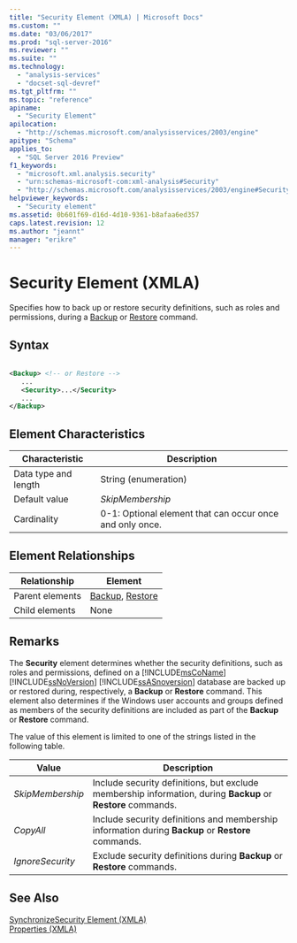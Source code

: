 ```yaml
---
title: "Security Element (XMLA) | Microsoft Docs"
ms.custom: ""
ms.date: "03/06/2017"
ms.prod: "sql-server-2016"
ms.reviewer: ""
ms.suite: ""
ms.technology: 
  - "analysis-services"
  - "docset-sql-devref"
ms.tgt_pltfrm: ""
ms.topic: "reference"
apiname: 
  - "Security Element"
apilocation: 
  - "http://schemas.microsoft.com/analysisservices/2003/engine"
apitype: "Schema"
applies_to: 
  - "SQL Server 2016 Preview"
f1_keywords: 
  - "microsoft.xml.analysis.security"
  - "urn:schemas-microsoft-com:xml-analysis#Security"
  - "http://schemas.microsoft.com/analysisservices/2003/engine#Security"
helpviewer_keywords: 
  - "Security element"
ms.assetid: 0b601f69-d16d-4d10-9361-b8afaa6ed357
caps.latest.revision: 12
ms.author: "jeannt"
manager: "erikre"
---
```

# Security Element (XMLA)
  Specifies how to back up or restore security definitions, such as roles and permissions, during a [Backup](../../../analysis-services/xmla/xml-elements-commands/backup-element-xmla.md) or [Restore](../../../analysis-services/xmla/xml-elements-commands/restore-element-xmla.md) command.  
  
## Syntax  
  
```xml  
  
<Backup> <!-- or Restore -->  
   ...  
   <Security>...</Security>  
   ...  
</Backup>  
```  
  
## Element Characteristics  
  
|Characteristic|Description|  
|--------------------|-----------------|  
|Data type and length|String (enumeration)|  
|Default value|*SkipMembership*|  
|Cardinality|0-1: Optional element that can occur once and only once.|  
  
## Element Relationships  
  
|Relationship|Element|  
|------------------|-------------|  
|Parent elements|[Backup](../../../analysis-services/xmla/xml-elements-commands/backup-element-xmla.md), [Restore](../../../analysis-services/xmla/xml-elements-commands/restore-element-xmla.md)|  
|Child elements|None|  
  
## Remarks  
 The **Security** element determines whether the security definitions, such as roles and permissions, defined on a [!INCLUDE[msCoName](../../../a9notintoc/includes/msconame-md.md)] [!INCLUDE[ssNoVersion](../../../a9notintoc/includes/ssnoversion-md.md)] [!INCLUDE[ssASnoversion](../../../a9notintoc/includes/ssasnoversion-md.md)] database are backed up or restored during, respectively, a **Backup** or **Restore** command. This element also determines if the Windows user accounts and groups defined as members of the security definitions are included as part of the **Backup** or **Restore** command.  
  
 The value of this element is limited to one of the strings listed in the following table.  
  
|Value|Description|  
|-----------|-----------------|  
|*SkipMembership*|Include security definitions, but exclude membership information, during **Backup** or **Restore** commands.|  
|*CopyAll*|Include security definitions and membership information during **Backup** or **Restore** commands.|  
|*IgnoreSecurity*|Exclude security definitions during **Backup** or **Restore** commands.|  
  
## See Also  
 [SynchronizeSecurity Element &#40;XMLA&#41;](../../../analysis-services/xmla/xml-elements-properties/synchronizesecurity-element-xmla.md)   
 [Properties &#40;XMLA&#41;](../../../analysis-services/xmla/xml-elements-properties/xml-elements-properties.md)  
  
  